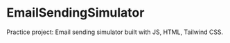 # EmailSendingSimulator
Practice project: Email sending simulator built with JS, HTML, Tailwind CSS.
